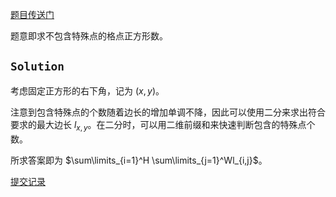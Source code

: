 [题目传送门](https://www.luogu.com.cn/problem/AT_abc311_e)

题意即求不包含特殊点的格点正方形数。
## $\mathtt{Solution}$
考虑固定正方形的右下角，记为 $(x,y)$。

注意到包含特殊点的个数随着边长的增加单调不降，因此可以使用二分来求出符合要求的最大边长 $l_{x,y}$。在二分时，可以用二维前缀和来快速判断包含的特殊点个数。

所求答案即为 $\sum\limits_{i=1}^H \sum\limits_{j=1}^Wl_{i,j}$。

[提交记录](https://atcoder.jp/contests/abc311/submissions/43859619)